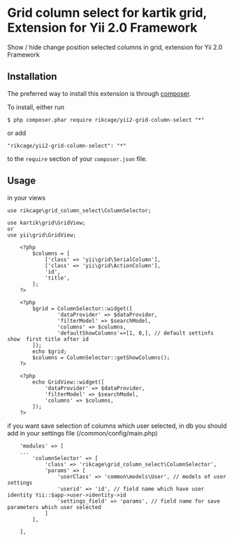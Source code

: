 Grid column select for kartik grid, Extension for Yii 2.0 Framework
========================================
Show / hide change position selected columns in grid, extension for Yii 2.0 Framework

## Installation

The preferred way to install this extension is through [composer](http://getcomposer.org/download/).

To install, either run

```
$ php composer.phar require rikcage/yii2-grid-column-select "*"
```

or add

```
"rikcage/yii2-grid-column-select": "*"
```

to the ```require``` section of your `composer.json` file.

Usage
-----
in your views

```
use rikcage\grid_column_select\ColumnSelector;

use kartik\grid\GridView;
or
use yii\grid\GridView;

	<?php
		$columns = [
			['class' => 'yii\grid\SerialColumn'],
			['class' => 'yii\grid\ActionColumn'],
			'id',
			'title',
		];
	?>

	<?php 
		$grid = ColumnSelector::widget([
				'dataProvider' => $dataProvider,
				'filterModel' => $searchModel,
				'columns' => $columns,
				'defaultShowColumns'=>[1, 0,], // default settinfs show  first title after id
		]);
		echo $grid;
		$columns = ColumnSelector::getShowColumns();
	?>

	<?php
		echo GridView::widget([
			'dataProvider' => $dataProvider,
			'filterModel' => $searchModel,
			'columns' => $columns,
		]);
	?>
```

if you want save selection of columns which user selected, in db you should add in your settings file (/common/config/main.php)

```
	'modules' => [
    ...
		'columnSelector' => [
			'class' => 'rikcage\grid_column_select\ColumnSelector',
			'params' => [
				'userClass' => 'common\models\User', // models of user settings
				'userid' => 'id', // field name which have user identity Yii::$app->user->identity->id
				'settings_field' => 'params', // field name for save parameters which user selected
			]
		],
    
	],
```
